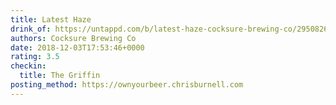 ```yaml
---
title: Latest Haze
drink_of: https://untappd.com/b/latest-haze-cocksure-brewing-co/2950826
authors: Cocksure Brewing Co
date: 2018-12-03T17:53:46+0000
rating: 3.5
checkin:
  title: The Griffin
posting_method: https://ownyourbeer.chrisburnell.com
---
```

